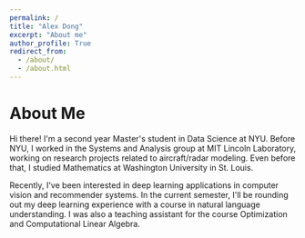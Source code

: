 ```yaml
---
permalink: /
title: "Alex Dong"
excerpt: "About me"
author_profile: True
redirect_from: 
  - /about/
  - /about.html
---
```



About Me
======
Hi there! I'm a second year Master's student in Data Science at NYU. 
Before NYU, I worked in the Systems and Analysis group at MIT Lincoln Laboratory, working
on research projects related to aircraft/radar modeling. Even before that, I studied Mathematics at Washington University in St. Louis.

Recently, I've been interested in deep learning applications in computer vision and recommender systems.
In the current semester, I'll be rounding out my deep learning experience with a course in natural language understanding. 
I was also a teaching assistant for the course Optimization and Computational Linear Algebra.
